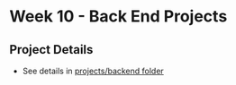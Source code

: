 # Week 10 - Back End Projects

## Project Details

* See details in [projects/backend folder](https://github.com/DigitalCraftsStudents/hyb-imm-12-2020/tree/main/projects/backend)

